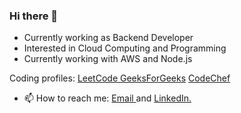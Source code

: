 ### Hi there 👋
 - Currently working as Backend Developer
 - Interested in Cloud Computing and Programming
 - Currently working with AWS and Node.js
<p> Coding profiles:  <a href="https://leetcode.com/avinashpathy/"> LeetCode </a> <a href ="https://auth.geeksforgeeks.org/user/avinashpathy/practice"> GeeksForGeeks</a> <a href ="https://www.codechef.com/users/avinashpathy"> CodeChef</a> </p>

- 📫 How to reach me: <a href= "mailto: avinashpathy2001@gmail.com"> Email </a> and <a href = "https://www.linkedin.com/in/avinashpathy"> LinkedIn.

<!-- [![Anurag's github stats](https://github-readme-stats.vercel.app/api?username=avinashpathy)](https://github.com/avinashpathy/github-readme-stats) -->



